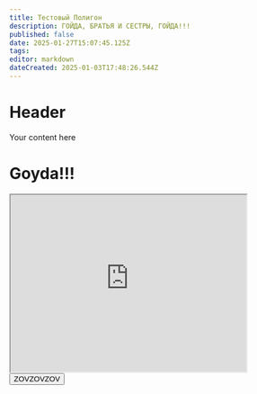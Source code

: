 ```yaml
---
title: Тестовый Полигон
description: ГОЙДА, БРАТЬЯ И СЕСТРЫ, ГОЙДА!!!
published: false
date: 2025-01-27T15:07:45.125Z
tags: 
editor: markdown
dateCreated: 2025-01-03T17:48:26.544Z
---
```


# Header
Your content here
<!DOCTYPE html>
<body>
  <h1 class="interesting-shit">Goyda!!!</h1>
 <iframe width="420" height="315"
src="https://www.youtube.com/embed/tgbNymZ7vqY">
</iframe> 
<button onclick="copy()">
<div class="text">
  ZOVZOVZOV
  </div>
</button>
</body>